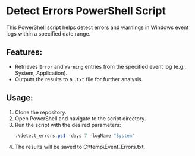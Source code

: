 # Detect Errors PowerShell Script

This PowerShell script helps detect errors and warnings in Windows event logs within a specified date range.

## Features:
- Retrieves `Error` and `Warning` entries from the specified event log (e.g., System, Application).
- Outputs the results to a `.txt` file for further analysis.

## Usage:
1. Clone the repository.
2. Open PowerShell and navigate to the script directory.
3. Run the script with the desired parameters:
   ```powershell
   .\detect_errors.ps1 -days 7 -logName "System"
4. The results will be saved to C:\temp\Event_Errors.txt.
